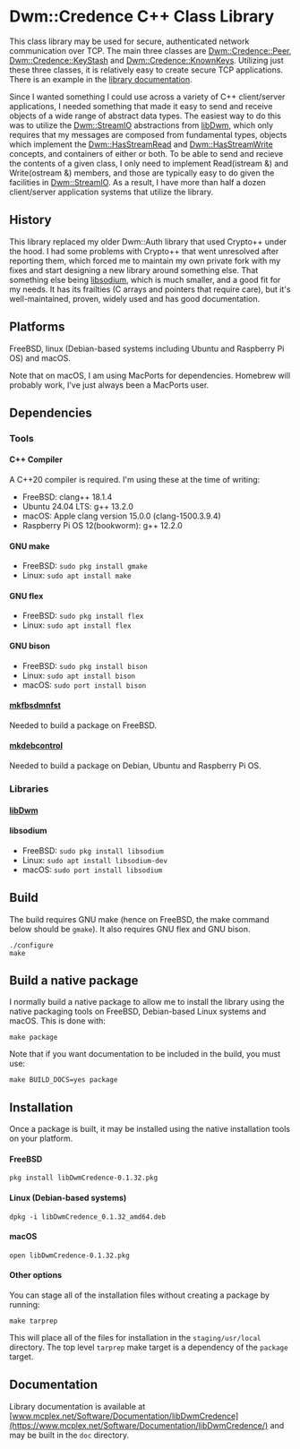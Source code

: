 # Dwm::Credence C++ Class Library
This class library may be used for secure, authenticated network
communication over TCP.  The main three classes are 
[Dwm::Credence::Peer](https://www.mcplex.net/Software/Documentation/libDwmCredence/classDwm_1_1Credence_1_1Peer.html),
[Dwm::Credence::KeyStash](https://www.mcplex.net/Software/Documentation/libDwmCredence/classDwm_1_1Credence_1_1KeyStash.html)
and 
[Dwm::Credence::KnownKeys](https://www.mcplex.net/Software/Documentation/libDwmCredence/classDwm_1_1Credence_1_1KnownKeys.html).
Utilizing just these three classes, it is relatively easy to create secure TCP
applications.  There is an example in the [library documentation](https://www.mcplex.net/Software/Documentation/libDwmCredence/).

Since I wanted something I could use across a variety of C++ client/server
applications, I needed something that made it easy to send and receive
objects of a wide range of abstract data types.  The easiest way to do this
was to utilize the 
[Dwm::StreamIO](https://www.mcplex.net/Software/Documentation/libDwm/classDwm_1_1StreamIO.html)
abstractions from [libDwm](https://github.com/dwmcrobb/libDwm), which only
requires that my messages are composed from fundamental types, objects which
implement the
[Dwm::HasStreamRead](https://www.mcplex.net/Software/Documentation/libDwm/conceptDwm_1_1HasStreamRead.html)
and [Dwm::HasStreamWrite](https://www.mcplex.net/Software/Documentation/libDwm/conceptDwm_1_1HasStreamWrite.html) concepts, and
containers of either or both.  To be able to send and recieve the contents
of a given class, I only need to implement Read(istream &) and Write(ostream &)
members, and those are typically easy to do given the facilities in
[Dwm::StreamIO](https://www.mcplex.net/Software/Documentation/libDwm/classDwm_1_1StreamIO.html).
As a result, I have more than half a dozen client/server application systems
that utilize the library.

## History
This library replaced my older Dwm::Auth library that used Crypto++
under the hood.  I had some problems with Crypto++ that went
unresolved after reporting them, which forced me to maintain
my own private fork with my fixes and start designing a new library
around something else.  That something else being 
[libsodium](https://doc.libsodium.org), which is much smaller, and a
good fit for my needs.  It has its frailties (C arrays and pointers
that require care), but it's well-maintained, proven, widely used and
has good documentation.

## Platforms
FreeBSD, linux (Debian-based systems including Ubuntu and Raspberry Pi OS)
and macOS.

Note that on macOS, I am using MacPorts for dependencies.  Homebrew
will probably work, I've just always been a MacPorts user.

## Dependencies
### Tools
#### C++ Compiler
A C++20 compiler is required.  I'm using these at the time of writing:
- FreeBSD: clang++ 18.1.4
- Ubuntu 24.04 LTS: g++ 13.2.0
- macOS: Apple clang version 15.0.0 (clang-1500.3.9.4)
- Raspberry Pi OS 12(bookworm): g++ 12.2.0
#### GNU make
- FreeBSD: `sudo pkg install gmake`
- Linux: `sudo apt install make`
#### GNU flex
- FreeBSD: `sudo pkg install flex`
- Linux: `sudo apt install flex`
#### GNU bison
- FreeBSD: `sudo pkg install bison`
- Linux: `sudo apt install bison`
- macOS: `sudo port install bison`
#### [mkfbsdmnfst](https://github.com/dwmcrobb/mkfbsdmnfst)
Needed to build a package on FreeBSD.
#### [mkdebcontrol](https://github.com/dwmcrobb/mkdebcontrol)
Needed to build a package on Debian, Ubuntu and Raspberry Pi OS.
### Libraries
#### [libDwm](https://github.com/dwmcrobb/libDwm)
#### libsodium
- FreeBSD: `sudo pkg install libsodium`
- Linux: `sudo apt install libsodium-dev`
- macOS: `sudo port install libsodium`
## Build
The build requires GNU make (hence on FreeBSD, the make command below
should be `gmake`).  It also requires GNU flex and GNU bison.

    ./configure
    make

## Build a native package
I normally build a native package to allow me to install the library
using the native packaging tools on FreeBSD, Debian-based Linux systems
and macOS.  This is done with:

    make package

Note that if you want documentation to be included in the build, you
must use:

    make BUILD_DOCS=yes package

## Installation
Once a package is built, it may be installed using the native installation
tools on your platform.
#### FreeBSD
    pkg install libDwmCredence-0.1.32.pkg
#### Linux (Debian-based systems)
    dpkg -i libDwmCredence_0.1.32_amd64.deb
#### macOS
    open libDwmCredence-0.1.32.pkg

#### Other options
You can stage all of the installation files without creating a package
by running:

    make tarprep
	
This will place all of the files for installation in the `staging/usr/local`
directory.  The top level `tarprep` make target is a dependency of the
`package` target.

## Documentation
Library documentation is available at
[www.mcplex.net/Software/Documentation/libDwmCredence](https://www.mcplex.net/Software/Documentation/libDwmCredence/)
and may be built in the `doc` directory.

